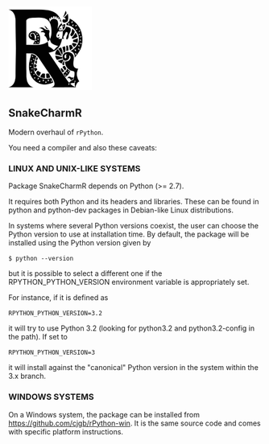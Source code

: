 
<!-- README.md is generated from README.Rmd. Please edit that file -->
<img src="snaker.jpg" width="33%"/>

SnakeCharmR
-----------

Modern overhaul of `rPython`.

You need a compiler and also these caveats:

### LINUX AND UNIX-LIKE SYSTEMS

Package SnakeCharmR depends on Python (&gt;= 2.7).

It requires both Python and its headers and libraries. These can be found in python and python-dev packages in Debian-like Linux distributions.

In systems where several Python versions coexist, the user can choose the Python version to use at installation time. By default, the package will be installed using the Python version given by

    $ python --version

but it is possible to select a different one if the RPYTHON\_PYTHON\_VERSION environment variable is appropriately set.

For instance, if it is defined as

    RPYTHON_PYTHON_VERSION=3.2

it will try to use Python 3.2 (looking for python3.2 and python3.2-config in the path). If set to

    RPYTHON_PYTHON_VERSION=3

it will install against the "canonical" Python version in the system within the 3.x branch.

### WINDOWS SYSTEMS

On a Windows system, the package can be installed from <https://github.com/cjgb/rPython-win>. It is the same source code and comes with specific platform instructions.
